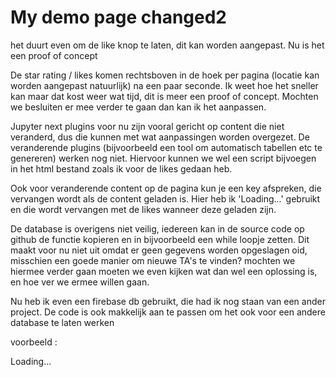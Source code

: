 # My demo page changed2

het duurt even om de like knop te laten, dit kan worden aangepast. Nu is het een proof of concept

De star rating / likes komen rechtsboven in de hoek per pagina (locatie kan worden aangepast natuurlijk) na een paar seconde. Ik weet hoe het sneller kan maar dat kost weer wat tijd, dit is meer een proof of concept. Mochten we besluiten er mee verder te gaan dan kan ik het aanpassen. 

Jupyter next plugins voor nu zijn vooral gericht op content die niet veranderd, dus die kunnen met wat aanpassingen worden overgezet. De veranderende plugins (bijvoorbeeld een tool om automatisch tabellen etc te genereren) werken nog niet. Hiervoor kunnen we wel een script bijvoegen in het html bestand zoals ik voor de likes gedaan heb. 

Ook voor veranderende content op de pagina kun je een key afspreken, die vervangen wordt als de content geladen is. Hier heb ik 'Loading...' gebruikt en die wordt vervangen met de likes wanneer deze geladen zijn. 

De database is overigens niet veilig, iedereen kan in de source code op github de functie kopieren en in bijvoorbeeld een while loopje zetten. Dit maakt voor nu niet uit omdat er geen gegevens worden opgeslagen oid, misschien een goede manier om nieuwe TA's te vinden? mochten we hiermee verder gaan moeten we even kijken wat dan wel een oplossing is, en hoe ver we ermee willen gaan. 

Nu heb ik even een firebase db gebruikt, die had ik nog staan van een ander project. De code is ook makkelijk aan te passen om het ook voor een andere database te laten werken

voorbeeld :

Loading...

